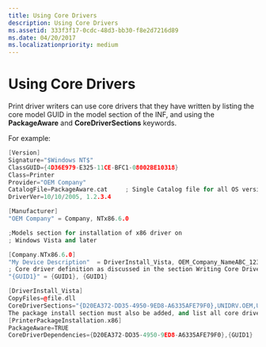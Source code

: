 ```yaml
---
title: Using Core Drivers
description: Using Core Drivers
ms.assetid: 333f3f17-0cdc-48d3-bb30-f8e2d7216d89
ms.date: 04/20/2017
ms.localizationpriority: medium
---
```


# Using Core Drivers


Print driver writers can use core drivers that they have written by listing the core model GUID in the model section of the INF, and using the **PackageAware** and **CoreDriverSections** keywords.

For example:

```cpp
[Version]
Signature="$Windows NT$"
ClassGUID={4D36E979-E325-11CE-BFC1-08002BE10318}
Class=Printer
Provider="OEM Company"
CatalogFile=PackageAware.cat     ; Single Catalog file for all OS versions
DriverVer=10/10/2005, 1.2.3.4

[Manufacturer]
"OEM Company" = Company, NTx86.6.0

;Models section for installation of x86 driver on 
; Windows Vista and later

[Company.NTx86.6.0]
"My Device Description"  = DriverInstall_Vista, OEM_Company_NameABC_123A
; Core driver definition as discussed in the section Writing Core Drivers
"{GUID1}" = {GUID1}, {GUID1}

[DriverInstall_Vista]
CopyFiles=@file.dll
CoreDriverSections="{D20EA372-DD35-4950-9ED8-A6335AFE79F0},UNIDRV.OEM,UNIDRV_DATA,TTFSUB.OEM", "{GUID1},MANUFACTURER_CORE"
The package install section must also be added, and list all core driver dependencies:
[PrinterPackageInstallation.x86]
PackageAware=TRUE
CoreDriverDependencies={D20EA372-DD35-4950-9ED8-A6335AFE79F0},{GUID1}
```

 

 




